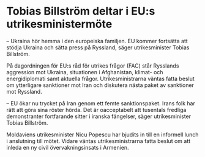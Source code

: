 # Tobias Billström deltar i EU:s utrikesministermöte

– Ukraina hör hemma i den europeiska familjen. EU kommer fortsätta att stödja Ukraina och sätta press på Ryssland, säger utrikesminister Tobias Billström.

På dagordningen för EU:s råd för utrikes frågor (FAC) står Rysslands aggression mot Ukraina, situationen i Afghanistan, klimat- och energidiplomati samt aktuella frågor. Utrikesministrarna väntas fatta beslut om ytterligare sanktioner mot Iran och diskutera nästa paket av sanktioner mot Ryssland.

– EU ökar nu trycket på Iran genom ett femte sanktionspaket. Irans folk har rätt att göra sina röster hörda. Det är oacceptabelt att tusentals fredliga demonstranter fortfarande sitter i iranska fängelser, säger utrikesminister Tobias Billström.

Moldaviens utrikesminister Nicu Popescu har bjudits in till en informell lunch i anslutning till mötet. Vidare väntas utrikesministrarna fatta beslut om att inleda en ny civil övervakningsinsats i Armenien.
